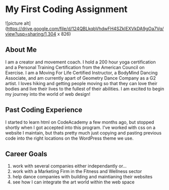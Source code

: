 # My First Coding Assignment #
![picture alt](https://drive.google.com/file/d/124QBLkqbVhdwFH4SZkIEXVkDA9gOa7Vq/view?usp=sharing/1,304 x 826)
## About Me ##
I am a creator and movement coach. I hold a 200 hour yoga certification and a Personal Training Certification from the American Council on Exercise. I am a Moving For Life Certified Instructor, a BodyMind Dancing Associate, and am currently apart of Geometry Dance Company as a G2 artist. I loves hiking and getting people moving so that they can love their bodies and live their lives to the fullest of their abilities. I am excited to begin my journey into the world of web design!
## Past Coding Experience ##
I started to learn html on CodeAcademy a few months ago, but stopped shortly when I got accepted into this program. I've worked with css on a website I maintain, but thats pretty much just copying and pasting previous code into the right locations on the WordPress theme we use.
## Career Goals ##
<ol>
    <li>work with several companies either independantly or...</li>
    <li>work with a Marketing Firm in the Fitness and Wellness sector</li>
    <li>help dance companies with building and maintianing their websites</li>
    <li>see how I can integrate the art world within the web space</li>
</ol>